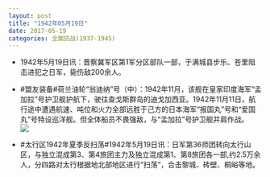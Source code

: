```yaml
---
layout: post
title: "1942年05月19日"
date: 2017-05-19
categories: 全面抗战(1937-1945)
---
```


<meta name="referrer" content="no-referrer" />

- 1942年5月19日讯：晋察冀军区第1军分区部队一部，于满城县步乐、苍里阻击进犯之日军，毙伤敌200余人。 

- #盟友装备#荷兰油轮“翁迪纳”号（中）：1942年11月，该舰在皇家印度海军“孟加拉”号护卫舰护航下，驶往查戈斯群岛的迪戈加西亚。1942年11月11日，航行途中遭遇航速、吨位和火力全部远胜于己方的日本海军“报国丸”号和“爱国丸”号特设巡洋舰。但全体船员不畏强敌，与“孟加拉”号护卫舰并肩作战。 <br/><img src="https://wx3.sinaimg.cn/large/aca367d8ly1ffqfwbuimij20nf0tzqge.jpg" />

- #太行区1942年夏季反扫荡#1942年5月19日讯：日军第36师团转向太行山区，与独立混成第3、第4旅团主力及独立混成第1、第8旅团各一部,约2.5万余人，分四路对太行根据地北部地区进行“扫荡”，合击黎城、砖壁、桐峪等地。 

